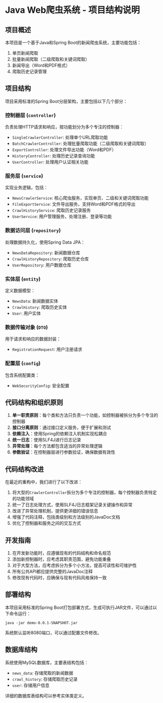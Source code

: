 # Java Web爬虫系统 - 项目结构说明

## 项目概述

本项目是一个基于Java和Spring Boot的新闻爬虫系统，主要功能包括：

1. 单页新闻爬取
2. 批量新闻爬取（二级爬取和关键词爬取）
3. 新闻导出（Word和PDF格式）
4. 爬取历史记录管理

## 项目结构

项目采用标准的Spring Boot分层架构，主要包括以下几个部分：

### 控制器层 (`controller`)

负责处理HTTP请求和响应，按功能划分为多个专注的控制器：

- `SingleCrawlerController`: 处理单个URL爬取功能
- `BatchCrawlerController`: 处理批量爬取功能（二级爬取和关键词爬取）
- `ExportController`: 处理文件导出功能（Word和PDF）
- `HistoryController`: 处理历史记录查询功能
- `UserController`: 处理用户认证相关功能

### 服务层 (`service`)

实现业务逻辑，包括：

- `NewsCrawlerService`: 核心爬虫服务，实现单页、二级和关键词爬取功能
- `FileExportService`: 文件导出服务，支持Word和PDF格式的导出
- `CrawlHistoryService`: 爬取历史记录服务
- `UserService`: 用户管理服务，处理注册、登录等功能

### 数据访问层 (`repository`)

处理数据持久化，使用Spring Data JPA：

- `NewsDataRepository`: 新闻数据仓库
- `CrawlHistoryRepository`: 爬取历史仓库
- `UserRepository`: 用户数据仓库

### 实体层 (`entity`)

定义数据模型：

- `NewsData`: 新闻数据实体
- `CrawlHistory`: 爬取历史实体
- `User`: 用户实体

### 数据传输对象 (`DTO`)

用于请求和响应的数据封装：

- `RegistrationRequest`: 用户注册请求

### 配置层 (`config`)

包含系统配置类：

- `WebSecurityConfig`: 安全配置

## 代码结构和组织原则

1. **单一职责原则**：每个类和方法只负责一个功能，如控制器被拆分为多个专注的控制器
2. **接口分离原则**：通过接口定义服务，便于扩展和测试
3. **依赖注入**：使用Spring的依赖注入机制实现松耦合
4. **统一日志**：使用SLF4J进行日志记录
5. **异常处理**：每个方法都包含适当的异常处理逻辑
6. **参数验证**：在控制器层进行参数验证，确保数据有效性

## 代码结构改进

在最近的重构中，我们进行了以下改进：

1. 将大型的`CrawlerController`拆分为多个专注的控制器，每个控制器负责特定的功能领域
2. 统一了日志处理方式，使用SLF4J日志框架记录关键操作和异常
3. 改进了异常处理机制，提供更详细的错误信息
4. 增强了代码注释，包括类级别和方法级别的JavaDoc文档
5. 优化了控制器和服务之间的交互方式

## 开发指南

1. 在开发新功能时，应遵循现有的代码结构和命名规范
2. 添加新控制器时，应考虑其职责范围，避免功能重叠
3. 对于大型方法，应考虑拆分为多个小方法，提高可读性和可维护性
4. 所有公共API都应提供完整的JavaDoc注释
5. 修改现有代码时，应确保与现有代码风格保持一致

## 部署结构

本项目采用标准的Spring Boot打包部署方式，生成可执行JAR文件，可以通过以下命令运行：

```
java -jar demo-0.0.1-SNAPSHOT.jar
```

系统默认监听8080端口，可以通过配置文件修改。

## 数据库结构

系统使用MySQL数据库，主要表结构包括：

- `news_data`: 存储爬取的新闻数据
- `crawl_history`: 存储爬取历史记录
- `user`: 存储用户信息

详细的数据库表结构可以参考实体类定义。 